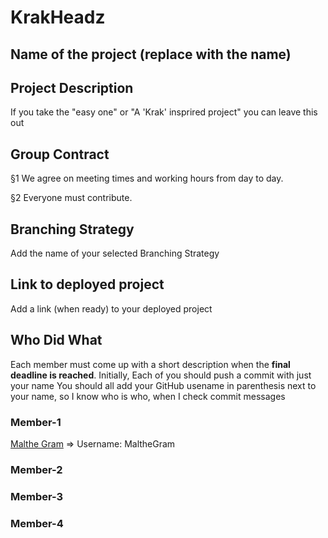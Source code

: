 # KrakHeadz

## Name of the project (replace with the name)

## Project Description
If you take the "easy one" or "A 'Krak' insprired project" you can leave this out

## Group Contract

§1
We agree on meeting times and working hours from day to day.

§2
Everyone must contribute.



## Branching Strategy 
Add the name of your selected Branching Strategy

## Link to deployed project
Add a link (when ready) to your deployed project

## Who Did What
Each member must come up with a short description when the **final deadline is reached**.
Initially, Each of you should push a commit with just your name
You should all add your GitHub usename in parenthesis next to your name, so I know who is who, when I check commit messages

### Member-1
[Malthe Gram](https://github.com/MaltheGram) => Username: MaltheGram


### Member-2


### Member-3


### Member-4
